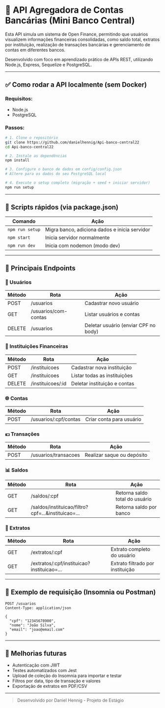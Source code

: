 # 📘 API Agregadora de Contas Bancárias (Mini Banco Central)

Esta API simula um sistema de Open Finance, permitindo que usuários visualizem informações financeiras consolidadas, como saldo total, extratos por instituição, realização de transações bancárias e gerenciamento de contas em diferentes bancos.

Desenvolvido com foco em aprendizado prático de APIs REST, utilizando Node.js, Express, Sequelize e PostgreSQL.

---

## ✅ Como rodar a API localmente (sem Docker)

### Requisitos:
- Node.js
- PostgreSQL

### Passos:

```bash
# 1. Clone o repositório
git clone https://github.com/danielhennig/Api-banco-central22
cd Api-banco-central22

# 2. Instale as dependências
npm install

# 3. Configure o banco de dados em config/config.json
# Altere para os dados do seu PostgreSQL local

# 4. Execute o setup completo (migração + seed + iniciar servidor)
npm run setup
```

---

## 🔄 Scripts rápidos (via package.json)

| Comando         | Ação                                        |
|----------------|-----------------------------------------------|
| `npm run setup`| Migra banco, adiciona dados e inicia servidor |
| `npm start`    | Inicia servidor normalmente                   |
| `npm run dev`  | Inicia com nodemon (modo dev)                 |

---

## 📩 Principais Endpoints

### 👤 Usuários

| Método | Rota                    | Ação                            |
|--------|-------------------------|-------------------------------------|
| POST   | /usuarios               | Cadastrar novo usuário             |
| GET    | /usuarios/com-contas    | Listar usuários e contas           |
| DELETE | /usuarios               | Deletar usuário (enviar CPF no body) |


### 🏦 Instituições Financeiras

| Método | Rota             | Ação                       |
|--------|------------------|------------------------------|
| POST   | /instituicoes     | Cadastrar nova instituição     |
| GET    | /instituicoes     | Listar todas as instituições  |
| DELETE | /instituicoes/:id | Deletar instituição e contas |


### 🌐 Contas

| Método | Rota                          | Ação                            |
|--------|-------------------------------|-----------------------------------|
| POST   | /usuarios/:cpf/contas         | Criar conta para usuário          |


### 💵 Transações

| Método | Rota                     | Ação                          |
|--------|-----------------------------|-----------------------------------|
| POST   | /usuarios/transacoes        | Realizar saque ou depósito       |


### 📊 Saldos

| Método | Rota                                      | Ação                              |
|--------|--------------------------------------------|-------------------------------------------|
| GET    | /saldos/:cpf                               | Retorna saldo total do usuário           |
| GET    | /saldos/instituicao/filtro?cpf=...&instituicao=... | Retorna saldo por banco         |


### 📄 Extratos

| Método | Rota                                            | Ação                                 |
|--------|--------------------------------------------------|------------------------------------------|
| GET    | /extratos/:cpf                                   | Extrato completo do usuário             |
| GET    | /extratos/:cpf/instituicao?instituicao=...       | Extrato filtrado por instituição         |


---

## 📆 Exemplo de requisição (Insomnia ou Postman)

```http
POST /usuarios
Content-Type: application/json

{
  "cpf": "12345678900",
  "nome": "João Silva",
  "email": "joao@email.com"
}
```

---


## 🔹 Melhorias futuras

- Autenticação com JWT
- Testes automatizados com Jest
- Upload de coleção do Insomnia para importar e testar
- Filtros por data, tipo de transação e valores
- Exportação de extratos em PDF/CSV

---

> Desenvolvido por Daniel Hennig - Projeto de Estágio

